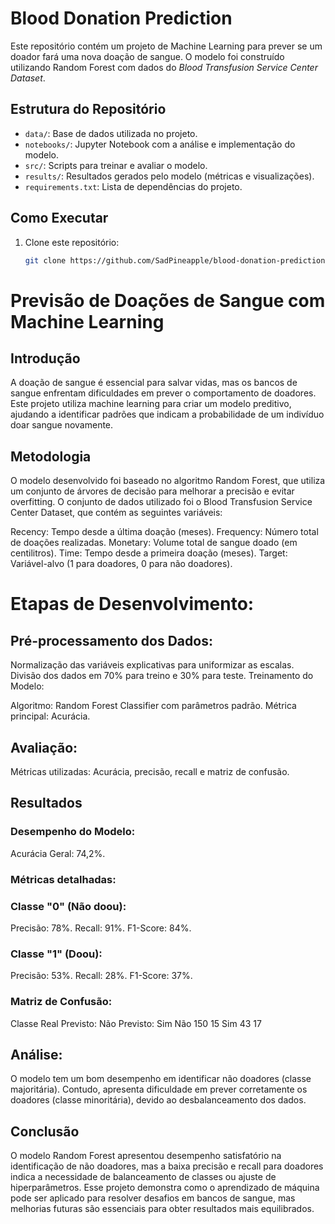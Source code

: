 # Blood Donation Prediction

Este repositório contém um projeto de Machine Learning para prever se um doador fará uma nova doação de sangue. O modelo foi construído utilizando Random Forest com dados do *Blood Transfusion Service Center Dataset*.

## Estrutura do Repositório

- `data/`: Base de dados utilizada no projeto.
- `notebooks/`: Jupyter Notebook com a análise e implementação do modelo.
- `src/`: Scripts para treinar e avaliar o modelo.
- `results/`: Resultados gerados pelo modelo (métricas e visualizações).
- `requirements.txt`: Lista de dependências do projeto.

## Como Executar

1. Clone este repositório:
   ```bash
   git clone https://github.com/SadPineapple/blood-donation-prediction.git

# Previsão de Doações de Sangue com Machine Learning

## Introdução
A doação de sangue é essencial para salvar vidas, mas os bancos de sangue enfrentam dificuldades em prever o comportamento de doadores. Este projeto utiliza machine learning para criar um modelo preditivo, ajudando a identificar padrões que indicam a probabilidade de um indivíduo doar sangue novamente.

## Metodologia
O modelo desenvolvido foi baseado no algoritmo Random Forest, que utiliza um conjunto de árvores de decisão para melhorar a precisão e evitar overfitting. O conjunto de dados utilizado foi o Blood Transfusion Service Center Dataset, que contém as seguintes variáveis:

Recency: Tempo desde a última doação (meses).
Frequency: Número total de doações realizadas.
Monetary: Volume total de sangue doado (em centilitros).
Time: Tempo desde a primeira doação (meses).
Target: Variável-alvo (1 para doadores, 0 para não doadores).

# Etapas de Desenvolvimento:

## Pré-processamento dos Dados:

Normalização das variáveis explicativas para uniformizar as escalas.
Divisão dos dados em 70% para treino e 30% para teste.
Treinamento do Modelo:

Algoritmo: Random Forest Classifier com parâmetros padrão.
Métrica principal: Acurácia.

## Avaliação:

Métricas utilizadas: Acurácia, precisão, recall e matriz de confusão.

## Resultados

### Desempenho do Modelo:
Acurácia Geral: 74,2%.

### Métricas detalhadas:
### Classe "0" (Não doou):
Precisão: 78%.
Recall: 91%.
F1-Score: 84%.

### Classe "1" (Doou):
Precisão: 53%.
Recall: 28%.
F1-Score: 37%.

### Matriz de Confusão:
Classe Real	Previsto: Não	Previsto: Sim
Não	150	15
Sim	43	17

## Análise:
O modelo tem um bom desempenho em identificar não doadores (classe majoritária).
Contudo, apresenta dificuldade em prever corretamente os doadores (classe minoritária), devido ao desbalanceamento dos dados.

## Conclusão
O modelo Random Forest apresentou desempenho satisfatório na identificação de não doadores, mas a baixa precisão e recall para doadores indica a necessidade de balanceamento de classes ou ajuste de hiperparâmetros. Esse projeto demonstra como o aprendizado de máquina pode ser aplicado para resolver desafios em bancos de sangue, mas melhorias futuras são essenciais para obter resultados mais equilibrados.
